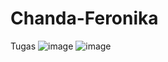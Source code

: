 # Chanda-Feronika 
Tugas 
![image](https://github.com/user-attachments/assets/899cfca3-5df8-4968-9e24-78d039619a24)
![image](https://github.com/user-attachments/assets/d0eef844-1e77-4a61-9aed-8103d4f829f5)
